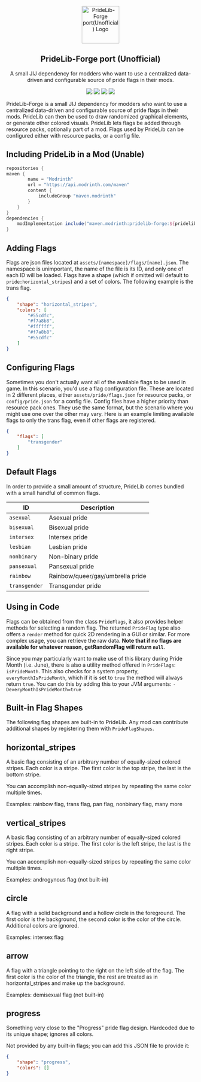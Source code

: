 <p align="center">
 <img width="100px" src="src/main/resources/assets/pride/icon.png" align="center" alt="PrideLib-Forge port(Unofficial) Logo" />
 <h2 align="center">PrideLib-Forge port (Unofficial)</h2>
 <p align="center">A small JIJ dependency for modders who want to use a centralized data-driven and configurable source of pride flags in their mods. </p>
 <p align="center">
    <a title="Java 17" target="_blank"><img src="https://img.shields.io/badge/language-Java%2017-9B599A.svg?style=flat-square"></a>
    <a title="GitHub license" target="_blank" href="https://github.com/TexTrueStudio/PrideLib-Forge/blob/de6616b2d28304382686a725e71e04835f1cfea6/LICENSE"><img src="https://img.shields.io/github/license/LambdAurora/SpruceUI?style=flat-square"></a>
    <a title="Environment: Client" target="_blank"><img src="https://img.shields.io/badge/environment-client-1976d2?style=flat-square"></a>
    <a title="Mod loader: Forge" target="_blank"><img src="https://img.shields.io/badge/Modloader-Forge-blue?style=flat-square"></a>
</p>

PrideLib-Forge is a small JIJ dependency for modders who want to use a centralized data-driven and configurable source of pride flags in their mods. 
PrideLib can then be used to draw randomized graphical elements, or generate other colored visuals. PrideLib lets flags be added through resource packs, 
optionally part of a mod. Flags used by PrideLib can be configured either with resource packs, or a config file.

## Including PrideLib in a Mod (Unable)
```gradle
repositories {
maven {
        name = "Modrinth"
        url = "https://api.modrinth.com/maven"
        content {
            includeGroup "maven.modrinth"
        }
    }
}
dependencies {
	modImplementation include("maven.modrinth:pridelib-forge:${pridelib_version}")
}
```

## Adding Flags
Flags are json files located at `assets/[namespace]/flags/[name].json`. The namespace is unimportant, the name of the file is its ID, and only one of each ID will be loaded. Flags have a shape (which if omitted will default to `pride:horizontal_stripes`) and a set of colors. The following example is the trans flag.
```json
{
	"shape": "horizontal_stripes",
	"colors": [
		"#55cdfc",
		"#f7a8b8",
		"#ffffff",
		"#f7a8b8",
		"#55cdfc"
	]
}
```

## Configuring Flags
Sometimes you don't actually want all of the available flags to be used in game. In this scenario, you'd use a flag configuration file. These are located in 2 different places, either `assets/pride/flags.json` for resource packs, or `config/pride.json` for a config file. Config files have a higher priority than resource pack ones. They use the same format, but the scenario where you might use one over the other may vary. Here is an example limiting available flags to only the trans flag, even if other flags are registered.
```json
{
	"flags": [
		"transgender"
	]
}
```

## Default Flags
In order to provide a small amount of structure, PrideLib comes bundled with a small handful of common flags.

| ID | Description |
| --- | --- |
| `asexual` | Asexual pride |
| `bisexual` | Bisexual pride |
| `intersex` | Intersex pride |
| `lesbian` | Lesbian pride |
| `nonbinary` | Non-binary pride |
| `pansexual` | Pansexual pride |
| `rainbow` | Rainbow/queer/gay/umbrella pride |
| `transgender` | Transgender pride |

## Using in Code
Flags can be obtained from the class `PrideFlags`, it also provides helper methods for selecting a random flag. The returned `PrideFlag` type also offers a `render` method for quick 2D rendering in a GUI or similar. For more complex usage, you can retrieve the raw data. **Note that if no flags are available for whatever reason, getRandomFlag will return `null`**.

Since you may particularly want to make use of this library during Pride Month (i.e. June), there is also a utility method offered in `PrideFlags`: `isPrideMonth`. This also checks for a system property, `everyMonthIsPrideMonth`, which if it is set to `true` the method will always return `true`. You can do this by adding this to your JVM arguments: `-DeveryMonthIsPrideMonth=true`

## Built-in Flag Shapes
The following flag shapes are built-in to PrideLib. Any mod can contribute additional shapes by registering them with `PrideFlagShapes`.

## horizontal_stripes
A basic flag consisting of an arbitrary number of equally-sized colored stripes. Each color is a stripe. The first color is the top stripe, the last is the bottom stripe.

You can accomplish non-equally-sized stripes by repeating the same color multiple times.

Examples: rainbow flag, trans flag, pan flag, nonbinary flag, many more

## vertical_stripes
A basic flag consisting of an arbitrary number of equally-sized colored stripes. Each color is a stripe. The first color is the left stripe, the last is the right stripe.

You can accomplish non-equally-sized stripes by repeating the same color multiple times.

Examples: androgynous flag (not built-in)

## circle
A flag with a solid background and a hollow circle in the foreground. The first color is the background, the second color is the color of the circle. Additional colors are ignored.

Examples: intersex flag

## arrow
A flag with a triangle pointing to the right on the left side of the flag. The first color is the color of the triangle, the rest are treated as in horizontal_stripes and make up the background.

Examples: demisexual flag (not built-in)

## progress
Something very close to the "Progress" pride flag design. Hardcoded due to its unique shape; ignores all colors.

Not provided by any built-in flags; you can add this JSON file to provide it:

```json
{
	"shape": "progress",
	"colors": []
}
```

